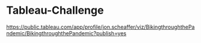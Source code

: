 # Tableau-Challenge
https://public.tableau.com/app/profile/jon.scheaffer/viz/BikingthroughthePandemic/BikingthroughthePandemic?publish=yes
